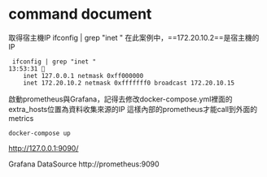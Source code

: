 # command document

取得宿主機IP 
ifconfig | grep "inet "
在此案例中，==172.20.10.2==是宿主機的IP
```
 ifconfig | grep "inet "                                                 13:53:31 
	inet 127.0.0.1 netmask 0xff000000
	inet 172.20.10.2 netmask 0xfffffff0 broadcast 172.20.10.15
```

啟動prometheus與Grafana，記得去修改docker-compose.yml裡面的extra_hosts位置為資料收集來源的IP
這樣內部的prometheus才能call到外面的metrics
```
docker-compose up
```
http://127.0.0.1:9090/

Grafana DataSource
http://prometheus:9090